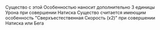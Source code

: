 Существо с этой Особенностью наносит дополнительно 3 единицы Урона при совершении Натиска
Существо считается имеющим особенность "Сверхъестественная Скорость (х2)" при совершении Натиска или Бега